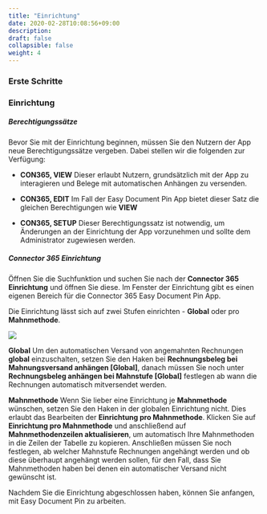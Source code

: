 ```yaml
---
title: "Einrichtung"
date: 2020-02-28T10:08:56+09:00
description: 
draft: false
collapsible: false
weight: 4
---
```

### Erste Schritte

### Einrichtung

##### Berechtigungssätze
Bevor Sie mit der Einrichtung beginnen, müssen Sie den Nutzern der App neue Berechtigungssätze vergeben. Dabei stellen wir die folgenden zur Verfügung:

- **CON365, VIEW**
    Dieser erlaubt Nutzern, grundsätzlich mit der App zu interagieren und Belege mit automatischen Anhängen zu versenden.

- **CON365, EDIT**
    Im Fall der Easy Document Pin App bietet dieser Satz die gleichen Berechtigungen wie **VIEW**

- **CON365, SETUP**
    Dieser Berechtigungssatz ist notwendig, um Änderungen an der Einrichtung der App vorzunehmen und sollte dem Administrator zugewiesen werden.


##### Connector 365 Einrichtung
Öffnen Sie die Suchfunktion und suchen Sie nach der **Connector 365 Einrichtung** und öffnen Sie diese. Im Fenster der Einrichtung gibt es einen eigenen Bereich für die Connector 365 Easy Document Pin App.

Die Einrichtung lässt sich auf zwei Stufen einrichten - **Global** oder pro **Mahnmethode**.

![](images/apps/edpsetupde.PNG)

**Global**
Um den automatischen Versand von angemahnten Rechnungen **global** einzuschalten, setzen Sie den Haken bei **Rechnungsbeleg bei Mahnungsversand anhängen [Global]**, danach müssen Sie noch unter **Rechnungsbeleg anhängen bei Mahnstufe [Global]** festlegen ab wann die Rechnungen automatisch mitversendet werden.

**Mahnmethode**
Wenn Sie lieber eine Einrichtung je **Mahnmethode** wünschen, setzen Sie den Haken in der globalen Einrichtung nicht. Dies erlaubt das Bearbeiten der **Einrichtung pro Mahnmethode**. Klicken Sie auf **Einrichtung pro Mahnmethode** und anschließend auf **Mahnmethodenzeilen aktualisieren**, um automatisch Ihre Mahnmethoden in die Zeilen der Tabelle zu kopieren. Anschließen müssen Sie noch festlegen, ab welcher Mahnstufe Rechnungen angehängt werden und ob diese überhaupt angehängt werden sollen, für den Fall, dass Sie Mahnmethoden haben bei denen ein automatischer Versand nicht gewünscht ist.


Nachdem Sie die Einrichtung abgeschlossen haben, können Sie anfangen, mit Easy Document Pin zu arbeiten.

